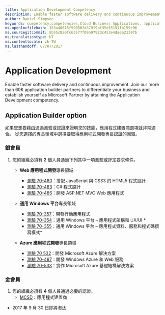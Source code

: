 ```yaml
---
title: Application Development Competency
description: Enable faster software delivery and continuous improvement. Join our more than 60K application builder partners to differentiate your business and establish yourself as Microsoft Partner by attaining the Application Development competency.
author: Daniel Simpson
keywords: competency,competencies,Cloud Business Applications, application development
ms.openlocfilehash: 153a40815f99950fa379f9bf35e55151fb159c96
ms.sourcegitcommit: 8b55c0a9fc63577f09a97923c453e4daea21397b
ms.translationtype: HT
ms.contentlocale: zh-TW
ms.lasthandoff: 07/07/2017
---
```

# <a name="application-development"></a>Application Development 

Enable faster software delivery and continuous improvement. Join our more than 60K application builder partners to differentiate your business and establish yourself as Microsoft Partner by attaining the Application Development competency.

## <a name="application-builder-option"></a>Application Builder option
如果您想要藉由通過測驗或認證來證明您的技能，應用程式建置商選項就非常適合。  從您選擇的專長領域中選擇要取得應用程式開發專長認證的測驗。


### <a name="silver"></a>銀會員
1. 您的組織必須有 **2** 個人員通過下列其中一項測驗或評定要求條件。

    - **Web 應用程式開發**專長領域
        - [測驗 70-480](https://www.microsoft.com/en-us/learning/exam-70-480.aspx)：搭配 JavaScript 與 CSS3 的 HTML5 程式設計  
        - [測驗 70-483](https://www.microsoft.com/en-us/learning/exam-70-483.aspx)：C# 程式設計 
        - [測驗 70-486](https://www.microsoft.com/en-us/learning/exam-70-486.aspx)：開發 ASP.NET MVC Web 應用程式  

    - **通用 Windows 平台**專長領域
        - [測驗 70-357](https://www.microsoft.com/en-us/learning/exam-70-357.aspx)：開發行動應用程式 
        - [測驗 70-354](https://www.microsoft.com/en-us/learning/exam-70-354.aspx)：通用 Windows 平台 – 應用程式架構和 UX/UI *  
        - [測驗 70-355](https://www.microsoft.com/en-us/learning/exam-70-355.aspx)：通用 Windows 平台 – 應用程式資料、服務和程式碼撰寫模式*  

    - **Azure 應用程式開發**專長領域
        - [測驗 70 532](https://www.microsoft.com/en-us/learning/exam-70-532.aspx)：開發 Microsoft Azure 解決方案 
        - [測驗 70-487](https://www.microsoft.com/en-us/learning/exam-70-487.aspx)：開發 Windows Azure 和 Web 服務
        - [測驗 70-533](https://www.microsoft.com/en-us/learning/exam-70-533.aspx)：實作 Microsoft Azure 基礎結構解決方案   


### <a name="gold"></a>金會員
1. 您的組織必須有 **4** 個人員通過必要的認證。
    - [MCSD](https://www.microsoft.com/en-us/learning/mcsd-app-builder-certification.aspx)：應用程式建置商 

* 2017 年 9 月 30 日即將淘汰
